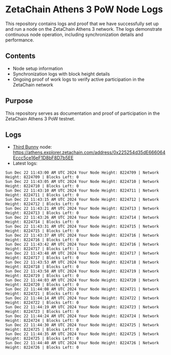 # ZetaChain Athens 3 PoW Node Logs
This repository contains logs and proof that we have successfully set up and run a node on the ZetaChain Athens 3 network. The logs demonstrate continuous node operation, including synchronization details and performance.

## Contents
- Node setup information
- Synchronization logs with block height details
- Ongoing proof of work logs to verify active participation in the ZetaChain network

## Purpose
This repository serves as documentation and proof of participation in the ZetaChain Athens 3 PoW testnet.

## Logs

- [Third Bunny](https://thirdbunny.xyz/) node: https://athens.explorer.zetachain.com/address/0x225254d35dE666064Eccc5ce16eF1D8bF8D7b5EE
- Latest logs:
```
Sun Dec 22 11:43:00 AM UTC 2024 Your Node Height: 8224709 | Network Height: 8224709 | Blocks Left: 0
Sun Dec 22 11:43:05 AM UTC 2024 Your Node Height: 8224710 | Network Height: 8224710 | Blocks Left: 0
Sun Dec 22 11:43:10 AM UTC 2024 Your Node Height: 8224711 | Network Height: 8224711 | Blocks Left: 0
Sun Dec 22 11:43:15 AM UTC 2024 Your Node Height: 8224712 | Network Height: 8224712 | Blocks Left: 0
Sun Dec 22 11:43:21 AM UTC 2024 Your Node Height: 8224713 | Network Height: 8224713 | Blocks Left: 0
Sun Dec 22 11:43:26 AM UTC 2024 Your Node Height: 8224714 | Network Height: 8224714 | Blocks Left: 0
Sun Dec 22 11:43:31 AM UTC 2024 Your Node Height: 8224715 | Network Height: 8224715 | Blocks Left: 0
Sun Dec 22 11:43:37 AM UTC 2024 Your Node Height: 8224716 | Network Height: 8224716 | Blocks Left: 0
Sun Dec 22 11:43:42 AM UTC 2024 Your Node Height: 8224716 | Network Height: 8224717 | Blocks Left: 1
Sun Dec 22 11:43:48 AM UTC 2024 Your Node Height: 8224717 | Network Height: 8224717 | Blocks Left: 0
Sun Dec 22 11:43:53 AM UTC 2024 Your Node Height: 8224718 | Network Height: 8224718 | Blocks Left: 0
Sun Dec 22 11:43:58 AM UTC 2024 Your Node Height: 8224719 | Network Height: 8224719 | Blocks Left: 0
Sun Dec 22 11:44:03 AM UTC 2024 Your Node Height: 8224720 | Network Height: 8224720 | Blocks Left: 0
Sun Dec 22 11:44:08 AM UTC 2024 Your Node Height: 8224721 | Network Height: 8224721 | Blocks Left: 0
Sun Dec 22 11:44:14 AM UTC 2024 Your Node Height: 8224722 | Network Height: 8224722 | Blocks Left: 0
Sun Dec 22 11:44:19 AM UTC 2024 Your Node Height: 8224723 | Network Height: 8224723 | Blocks Left: 0
Sun Dec 22 11:44:24 AM UTC 2024 Your Node Height: 8224724 | Network Height: 8224724 | Blocks Left: 0
Sun Dec 22 11:44:30 AM UTC 2024 Your Node Height: 8224725 | Network Height: 8224725 | Blocks Left: 0
Sun Dec 22 11:44:35 AM UTC 2024 Your Node Height: 8224725 | Network Height: 8224725 | Blocks Left: 0
Sun Dec 22 11:44:40 AM UTC 2024 Your Node Height: 8224726 | Network Height: 8224726 | Blocks Left: 0
```

